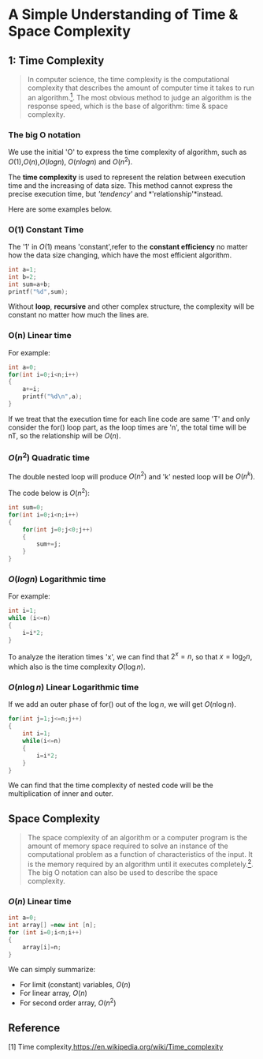 # A Simple Understanding of Time & Space Complexity
## 1: Time Complexity
> In computer science, the time complexity is the computational complexity that describes the amount of computer time it takes to run an algorithm.[<sup>1</sup>](#refer-anchor).
>The most obvious method to judge an algorithm is the response speed, which is the base of algorithm: time & space complexity.

### The big O notation 

We use the initial 'O' to express the time complexity of algorithm, such as $O(1)$,$O(n)$,$O(logn)$, $O(nlogn)$ and $O(n^2)$.

The **time complexity** is used to represent the relation between execution time and the increasing of data size. This method cannot express the precise execution time, but *'tendency'* and *'relationship'*instead.

Here are some examples below.

### O(1) Constant Time 

The '1' in $O(1)$ means 'constant',refer to the **constant efficiency** no matter how the data size changing, which have the most efficient algorithm.

```cpp
int a=1;
int b=2;
int sum=a+b;
printf("%d",sum);
```
Without **loop**, **recursive** and other complex structure, the complexity will be constant no matter how much the lines are.

### O(n) Linear time 

For example:

```cpp
int a=0;
for(int i=0;i<n;i++)
{
    a+=i;
    printf("%d\n",a);
}
```
If we treat that the execution time for each line code are same 'T' and only consider the for() loop part, as the loop times are 'n', the total time will be nT, so the relationship will be $O(n)$.

### $O(n^2)$ Quadratic time 

The double nested loop will produce $O(n^2)$ and 'k' nested loop will be $O(n^k)$.

The code below is $O(n^2)$:

```cpp
int sum=0;
for(int i=0;i<n;i++)
{
    for(int j=0;j<0;j++)
    {
        sum+=j;
    }
}
```

### $O(logn)$ Logarithmic time 

For example:
```cpp
int i=1;
while (i<=n)
{
    i=i*2;
}
```
To analyze the iteration times 'x', we can find that $2^x=n$, so that $x=\log_{2}{n}$, which also is the time complexity $O(\log{n})$.

### $O(n\log{n})$ Linear Logarithmic time 

If we add an outer phase of for() out of the $\log{n}$, we will get $O(n\log{n})$.

```cpp
for(int j=1;j<=n;j++)
{
    int i=1;
    while(i<=n)
    {
        i=i*2;
    }
}
```
We can find that the time complexity of nested code will be the multiplication of inner and outer.

## Space Complexity
>The space complexity of an algorithm or a computer program is the amount of memory space required to solve an instance of the computational problem as a function of characteristics of the input. It is the memory required by an algorithm until it executes completely.[<sup>2</sup>](#refer-anchor).
> The big O notation can also be used to describe the space complexity.

### $O(n)$ Linear time 

```cpp
int a=0;
int array[] =new int [n];
for (int i=0;i<n;i++)
{
    array[i]=n;
}
```
We can simply summarize:
- For limit (constant) variables, $O(n)$
- For linear array, $O(n)$
- For second order array, $O(n^2)$


<div id="refer-anchor"></div>

## Reference 
[1] Time complexity,https://en.wikipedia.org/wiki/Time_complexity

